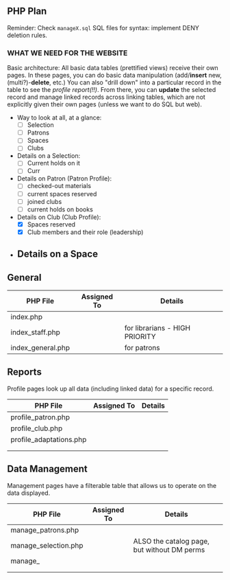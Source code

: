 ## PHP Plan

Reminder: Check `manageX.sql` SQL files for syntax: implement DENY deletion rules.

### WHAT WE NEED FOR THE WEBSITE

Basic architecture: All basic data tables (prettified views) receive their own pages. In these pages, you can do basic data manipulation (add/**insert** new, (multi?)-**delete**, etc.) You can also "drill down" into a particular record in the table to see the *profile report(!!)*. From there, you can **update** the selected record and manage linked records across linking tables, which are not explicitly given their own pages (unless we want to do SQL but web).

- Way to look at all, at a glance:
  - [ ] Selection
  - [ ] Patrons
  - [ ] Spaces
  - [ ] Clubs

- Details on a Selection:
    - [ ] Current holds on it
    - [ ] Curr

- Details on Patron (Patron Profile):
    - [ ] checked-out materials
    - [ ] current spaces reserved
    - [ ] joined clubs
    - [ ] current holds on books

- Details on Club (Club Profile):
    - [X] Spaces reserved
    - [X] Club members and their role (leadership)

- Details on a Space
    - 
## General


| PHP File          | Assigned To | Details                        |
| ------------------- | ------------- | -------------------------------- |
| index.php         |             |                                |
| index_staff.php   |             | for librarians - HIGH PRIORITY |
| index_general.php |             | for patrons                    |

## Reports

Profile pages look up all data (including linked data) for a specific record.


| PHP File                | Assigned To | Details |
| ------------------------- | ------------- | --------- |
| profile_patron.php      |             |         |
| profile_club.php        |             |         |
| profile_adaptations.php |             |         |
|                         |             |         |
|                         |             |         |

## Data Management

Management pages have a filterable table that allows us to operate on the data displayed.


| PHP File             | Assigned To | Details                                     |
| ---------------------- | ------------- | --------------------------------------------- |
| manage_patrons.php   |             |                                             |
| manage_selection.php |             | ALSO the catalog page, but without DM perms |
| manage_              |             |                                             |
|                      |             |                                             |
|                      |             |                                             |
